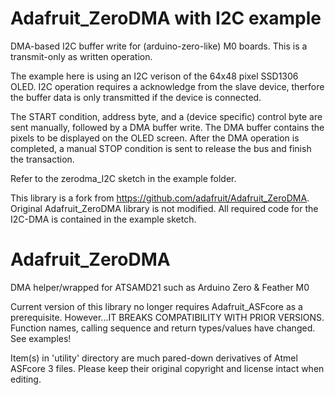# Adafruit_ZeroDMA with I2C example


DMA-based I2C buffer write for (arduino-zero-like) M0 boards. This is a transmit-only as written operation. 

The example here is using an I2C verison of the 64x48 pixel SSD1306 OLED. I2C operation requires a acknowledge from the slave device, therfore the buffer data is only transmitted if the device is connected.

The START condition, address byte, and a (device specific) control byte are sent manually, followed by a DMA buffer write. The DMA buffer contains the pixels to be displayed on the OLED
screen. After the DMA operation is completed, a manual STOP condition is sent to release the bus and finish the transaction.

Refer to the zerodma_I2C sketch in the example folder.

This library is a fork from https://github.com/adafruit/Adafruit_ZeroDMA. Original Adafruit_ZeroDMA library is not modified. All required code for the I2C-DMA is contained in the example sketch.

# Adafruit_ZeroDMA
DMA helper/wrapped for ATSAMD21 such as Arduino Zero &amp; Feather M0

Current version of this library no longer requires Adafruit_ASFcore as a prerequisite. However...IT BREAKS COMPATIBILITY WITH PRIOR VERSIONS. Function names, calling sequence and return types/values have changed. See examples!

Item(s) in 'utility' directory are much pared-down derivatives of Atmel ASFcore 3 files. Please keep their original copyright and license intact when editing.
